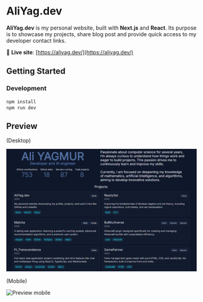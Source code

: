# AliYag.dev

**AliYag.dev** is my personal website, built with **Next.js** and **React**. Its purpose is to showcase my projects, share blog post and provide quick access to my developer contact links.

🔗 **Live site**: [https://aliyag.dev/](https://aliyag.dev/)

## Getting Started

### Development
```
npm install
npm run dev
```

## Preview

(Desktop)

![Preview mobile](public/ReadmeDesktop.png)

(Mobile)

![Preview mobile](public/ReadmeMobile.gif)